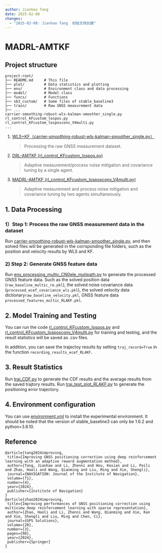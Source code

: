 ```yaml
---
author: Jianhao Tang
date: 2025-02-08
changes:
  - "2025-02-08: Jianhao Tang  初始文档创建"
---
```

# MADRL-AMTKF

## Project structure
```
project-root/
├── README.md     # This file
├── plot/         # Data statistics and plotting
├── env/          # Environment class and data processing
├── model/        # Model class
├── funcs/        # Functions 
├── sb3_custom/   # Some files of stable_baseline3
├── train/        # Raw GNSS measurement data
├── ...
carrier-smoothing-robust-wls-kalman-smoother_single.py
rl_control_KFcustom_lospos.py
rl_control_KFcustom_losposconv_V4multi.py
...
```
1) [WLS+KF（carrier-smoothing-robust-wls-kalman-smoother_single.py）](./carrier-smoothing-robust-wls-kalman-smoother_single.py)
   > Processing the raw GNSS measurement dataset.
2) [DRL-AMTKF (rl_control_KFcustom_lospos.py)](./rl_control_KFcustom_lospos.py)
   > Adaptive measurement/process noise mitigation and covariance tuning by a single agent.
2) [MADRL-AMTKF (rl_control_KFcustom_losposconv_V4multi.py)](./rl_control_KFcustom_losposconv_V4multi.py)
   > Adaptive measurement and process noise mitigation and covariance tuning by two agents simultaneously.

## 1. Data Processing
### 1）Step 1: Process the raw GNSS measurement data in the dataset
Run [carrier-smoothing-robust-wls-kalman-smoother_single.py](./carrier-smoothing-robust-wls-kalman-smoother_single.py), and then solved files will be 
generated in the corrsponding file folders, such as the position and velocity results by WLS and KF.

### 2) Step 2: Generate GNSS feature data
Run [env_processing_multic_CN0ele_mutipath.py](./envRLKF/env_processing_multic_CN0ele_mutipath.py) to generate the processed GNSS feature data.
Such as the solved position data (`raw_baseline_multic_re.pkl`), the solved noise covariance data (`processed_ecef_covariance_wls.pkl`),
the solved velocity data dictionary`raw_baseline_velocity.pkl`, GNSS feature data `processed_features_multic_RLAKF.pkl`.

## 2. Model Training and Testing
You can run the code [rl_control_KFcustom_lospos.py](./rl_control_KFcustom_lospos.py) and [rl_control_KFcustom_losposconv_V4multi.py](./rl_control_KFcustom_losposconv_V4multi.py) for training and 
testing, and the result statistics will be saved as .csv files. 

In addition, you can save the trajectoy results 
by setting `traj_record=True` in the function `recording_results_ecef_RL4KF`.

## 3. Result Statistics
Run [traj_CDF.py](./plots/MADRL%20ADKF/traj_CDF.py) to generate the CDF results and the average results from the 
saved trajtory results. Run [traj_test_plot_RLAKF.py](./plots/MADRL%20ADKF/traj_test_plot_RLAKF.py) to generate the positioning error trajectory.

## 4. Environment configuration
You can use [environment.yml](environment.yml) to install the experimental environment. It should be noted that the version of stable_baseline3 can only be 1.6.2 and python=3.8.10.


## Reference
 ```
@article{tang2024improving,
  title={Improving GNSS positioning correction using deep reinforcement learning with an adaptive reward augmentation method},
  author={Tang, Jianhao and Li, Zhenni and Hou, Kexian and Li, Peili and Zhao, Haoli and Wang, Qianming and Liu, Ming and Xie, Shengli},
  journal={NAVIGATION: Journal of the Institute of Navigation},
  volume={71},
  number={4},
  year={2024},
  publisher={Institute of Navigation}
}
@article{zhao2024improving,
  title={Improving performances of GNSS positioning correction using multiview deep reinforcement learning with sparse representation},
  author={Zhao, Haoli and Li, Zhenni and Wang, Qianming and Xie, Kan and Xie, Shengli and Liu, Ming and Chen, Ci},
  journal={GPS Solutions},
  volume={28},
  number={3},
  pages={98},
  year={2024},
  publisher={Springer}
}
 ```


